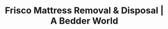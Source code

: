 ---
layout: location.njk
title: "Frisco Mattress Removal & Disposal | A Bedder World"
description: "Professional mattress removal in Frisco, Texas. Sports City USA specialists serving master-planned communities, corporate relocations, luxury developments, and professional sports districts. Next-day service."
permalink: "/mattress-removal/texas/dallas/frisco/"
city: "Frisco"
state: "Texas"
stateAbbr: "TX"
stateSlug: "texas"
parentMetro: "Dallas"
tier: 2
coordinates: 
  lat: 33.1507
  lng: -96.8236
pricing:
  startingPrice: 125
  single: 125
  queen: 155
  king: 180
  boxSpring: 30
zipCodes: ["75033", "75034", "75035", "75036"]
neighborhoods: [
  {
    "name": "Starwood",
    "zipCodes": ["75034"]
  },
  {
    "name": "Stonebriar Village",
    "zipCodes": ["75034"]
  },
  {
    "name": "The Trails of Frisco",
    "zipCodes": ["75034"]
  },
  {
    "name": "Phillips Creek Ranch",
    "zipCodes": ["75034"]
  },
  {
    "name": "The Grove Frisco",
    "zipCodes": ["75035"]
  },
  {
    "name": "Fields Frisco",
    "zipCodes": ["75035"]
  },
  {
    "name": "Lexington",
    "zipCodes": ["75035"]
  },
  {
    "name": "Plantation Resort",
    "zipCodes": ["75035"]
  },
  {
    "name": "Hunter's Creek",
    "zipCodes": ["75035"]
  },
  {
    "name": "Newman Village",
    "zipCodes": ["75035"]
  },
  {
    "name": "The Star District",
    "zipCodes": ["75034"]
  },
  {
    "name": "PGA Frisco",
    "zipCodes": ["75036"]
  },
  {
    "name": "HALL Park",
    "zipCodes": ["75034"]
  },
  {
    "name": "Hollyhock",
    "zipCodes": ["75033"]
  },
  {
    "name": "Frisco Square",
    "zipCodes": ["75034"]
  }
]
nearbyCities: [
  {
    "name": "Dallas",
    "slug": "dallas",
    "distance": 25,
    "isSuburb": false
  },
  {
    "name": "Allen",
    "slug": "allen",
    "distance": 10,
    "isSuburb": true
  },
  {
    "name": "Carrollton",
    "slug": "carrollton",
    "distance": 15,
    "isSuburb": true
  }
]
reviews:
  count: 52
  featured:
    - author: "Michael S."
      rating: 5
      text: "Needed our guest room mattress gone before family visited. Booked online and they showed up next morning exactly when promised. Super easy process!"
    - author: "Jennifer L."
      rating: 5  
      text: "Work arranged this through corporate housing and honestly I was skeptical. But the crew was professional and handled our tight move-out deadline perfectly."
    - author: "David R."
      rating: 4
      text: "House is under construction and these guys navigated the chaos like pros. Grabbed both mattresses right from the curb. Saved me a huge headache."
    - author: "Sarah K."
      rating: 5
      text: "Kids finally getting their own rooms meant we had an extra mattress to deal with. Called midweek, gone by Friday. Way better than cramming it in the car."
    - author: "Robert M."
      rating: 5
      text: "Moving company left and we still had the old mattresses sitting there. These guys came right after and cleaned everything up. Perfect timing during a stressful week."
    - author: "Lisa P."
      rating: 4
      text: "Worried about HOA rules but they handled everything properly. Fair pricing and the crew was respectful. Good service overall."

pageContent:
  heroDescription: "Next-day mattress pickup throughout Frisco, Texas. Professional removal with flexible scheduling. Over 1 million mattresses recycled nationwide - book online in 60 seconds."

  aboutService: "A Bedder World delivers premium mattress removal throughout Sports City USA with specialized curbside pickup for Frisco's unique community. Our service handles luxury mattresses, bedroom sets, and furniture from single pieces to complete room makeovers - perfect for this fast-growing suburb where corporate relocations and master-planned community move-ins happen daily. We understand Frisco's exceptional demographics: corporate executives relocating to The Star district, international families moving to PGA Frisco areas, sports industry professionals upgrading luxury homes in Starwood and Stonebriar, and growing families in master-planned communities like The Grove, Fields, and Phillips Creek Ranch. Our licensed teams use professional equipment to handle high-end furniture with the care these premium developments expect, providing transparent pricing that matches this community's standards. Frisco's restrictive bulk pickup rules make our service essential - the city limits bulk items to just 5 pieces monthly, with strict 6-foot and 50-pound limits that exclude most standard mattresses. Instead of driving 20+ miles to Melissa landfill or waiting weeks for monthly pickup slots, our flexible scheduling works around corporate relocations, Dallas Cowboys event schedules, youth sports tournaments, and the busy lifestyles of active families throughout Sports City USA. We serve all of Frisco's diverse neighborhoods, from luxury gated communities to new apartment complexes, providing the reliable, professional service this Sports City USA community expects."

  serviceAreasIntro: "Professional mattress pickup throughout Frisco's master-planned communities, from luxury gated neighborhoods to corporate districts and sports venues:"

  regulationsCompliance: "Frisco residents face some of the most restrictive bulk pickup policies in North Texas, with monthly limits of just 5 items, maximum dimensions of 6 feet, and 50-pound weight restrictions that exclude most standard mattresses. The city requires advance online scheduling with lists closing at noon the day prior, and residents must transport oversized items to transfer stations in Plano (requiring water bill verification) or drive 20+ miles to the Melissa landfill. These limitations create significant challenges for corporate executives during relocations, families in luxury developments upgrading furniture, and sports industry professionals with demanding schedules. Our service eliminates these complications with next-day availability that works around corporate timelines, no size or weight restrictions for proper mattress disposal, professional pickup that respects master-planned community standards, and environmentally responsible recycling that aligns with Frisco's high community expectations."

  environmentalImpact: "Our Frisco service diverts 80% of mattress materials from regional landfills through certified North Texas recycling facilities. After serving luxury master-planned communities, corporate relocations, sports industry professionals, and growing families throughout Sports City USA, we've recycled 4,200 mattresses (168,000 pounds) supporting environmental conservation values that align with this premium community's sustainability expectations. This regional processing reduces transportation emissions while creating jobs that serve Frisco's diverse economy including professional sports, corporate headquarters, technology, and international business. Residents contribute to sustainability programs that reflect the environmental consciousness important to this educated community, supporting the conservation values that make Frisco one of Texas' premier sports and corporate hubs."

  howItWorksScheduling: "Corporate and family-friendly scheduling designed for Frisco's demanding lifestyles. We coordinate around Dallas Cowboys events, PGA tournaments, corporate relocation schedules, youth sports commitments, and master-planned community requirements."

  howItWorksService: "Our team specializes in Frisco's unique combination of luxury developments, corporate districts, and sports venues. We navigate master-planned community protocols efficiently, coordinate with corporate housing and relocation services, handle gated community access requirements, and provide premium service standards that match this Sports City USA community's expectations."

  howItWorksDisposal: "Licensed transport to certified North Texas recycling facilities where materials support regional sustainability initiatives. Steel springs and foam components contribute to the circular economy while supporting Frisco's role as Sports City USA and a premier corporate headquarters destination, maintaining the environmental stewardship values important to this forward-thinking community."

  sidebarStats:
    mattressesRemoved: "4200"


faqs:
  - question: "How quickly can you remove my mattress in Frisco?"
    answer: "We provide next-day pickup throughout Frisco including Starwood, The Star district, PGA Frisco, The Grove, Fields, Phillips Creek Ranch, and all master-planned communities and corporate areas. Online booking accommodates corporate relocation schedules and sports event timelines."
    
  - question: "Do you work with corporate relocations and executive housing?"
    answer: "Absolutely. We specialize in serving Frisco's corporate community, including Dallas Cowboys executives, PGA professionals, and Fortune 500 relocations. We understand tight timelines and provide the premium service corporate housing requires."
    
  - question: "Can you coordinate with master-planned community and HOA requirements?"
    answer: "Yes, we're experienced with Frisco's numerous master-planned communities including The Grove, Fields, Starwood, Stonebriar, and others. We handle HOA protocols, gated community access, and maintain the professional standards these premium developments expect."
    
  - question: "What's included in your Frisco mattress removal service?"
    answer: "Complete Sports City USA service includes pickup from luxury homes, corporate housing, master-planned communities, flexible scheduling around sports events and corporate needs, coordination with property management protocols, and eco-friendly disposal through certified North Texas facilities."
    
  - question: "Do you serve both luxury developments and standard neighborhoods?"
    answer: "Definitely. We provide service throughout Frisco from luxury gated communities like Starwood and Newman Village to growing neighborhoods and corporate apartment complexes. Our service standards match the premium expectations across all of Frisco's developments."
    
  - question: "How do you handle Frisco's sports venues and event districts?"
    answer: "We coordinate around Dallas Cowboys events at The Star, PGA tournaments, youth sports schedules, and major events throughout Sports City USA. Our flexible scheduling ensures we don't conflict with the busy sports calendar that drives this community."
    
  - question: "Can you work around corporate housing and business district needs?"
    answer: "Yes, we understand Frisco's role as a corporate headquarters destination. We accommodate executive relocations, temporary housing turnovers, and the professional scheduling needs of sports industry, technology, and Fortune 500 employees throughout the area."
    
  - question: "What happens to mattresses after pickup in Frisco?"
    answer: "Mattresses go to certified North Texas recycling facilities where 80% of materials including steel springs, foam, and fabric are separated for reuse. This supports environmental stewardship that aligns with Frisco's premium community values, corporate sustainability initiatives, and the forward-thinking approach that makes Sports City USA a leader in responsible growth and development."
---